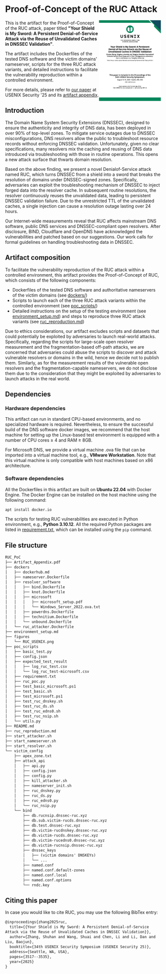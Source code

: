# Proof-of-Concept of the RUC Attack

<p><a href="https://www.usenix.org/conference/usenixsecurity25/presentation/zhang-shuhan"><img alt="RUC thumbnail" align="right" width="200" src="figures/RUC_USENIX.png"></a></p>

This is the artifact for the Proof-of-Concept of the RUC attack, paper titled **"Your Shield is My Sword: A Persistent Denial-of-Service Attack via the Reuse of Unvalidated Caches in DNSSEC Validation"**.

The artifact includes the Dockerfiles of the tested DNS software and the victim domains’ nameserver, scripts for the three RUC attack variants, and detailed instructions to facilitate the vulnerability reproduction within a controlled environment.

For more details, please refer to [our paper](https://www.usenix.org/conference/usenixsecurity25/presentation/zhang-shuhan) at USENIX Security '25 and its [artifact appendix](Artifact_Appendix.pdf).

## Introduction
The Domain Name System Security Extensions (DNSSEC), designed to ensure the authenticity and integrity of DNS data, has been deployed in over 90% of top-level zones. To mitigate service outages due to DNSSEC misconfigurations, DNS resolvers allow the public to troubleshoot resource records without enforcing DNSSEC validation. Unfortunately, given no clear specifications, many resolvers mix the caching and reusing of DNS data introduced via troubleshooting with those in routine operations. This opens a new attack surface that thwarts domain resolution. 

Based on the above finding, we present a novel Denialof-Service attack named RUC, which turns DNSSEC from a shield into a sword that breaks the resolution of domains under DNSSEC-signed zones. Specifically, adversaries can exploit the troubleshooting mechanism of DNSSEC to inject forged data into the resolver cache. In subsequent routine resolutions, the resolver continuously reuses the unvalidated data, leading to persistent DNSSEC validation failure. Due to the unrestricted TTL of the unvalidated caches, a single injection can cause a resolution outage lasting over 24 hours.

Our Internet-wide measurements reveal that RUC affects mainstream DNS software, public DNS services and DNSSEC-compliant open resolvers. After disclosure, BIND, Cloudflare and OpenDNS have acknowledged the vulnerabilities and patched based on our suggestions. Our work calls for formal guidelines on handling troubleshooting data in DNSSEC.

## Artifact composition
To facilitate the vulnerability reproduction of the RUC attack within a controlled environment, this artifact provides the Proof-of-Concept of RUC, which consists of the following components:
- Dockerfiles of the tested DNS software and authoritative nameservers of the victim domains (see [dockers/](dockers/))
- Scripts to launch each of the three RUC attack variants within the controlled environment (see [poc_scripts/](poc_scripts/))
- Detailed instructions on the setup of the testing environment (see [environment_setup.md](environment_setup.md)) and steps to reproduce three RUC attack variants (see [ruc_reproduction.md](ruc_reproduction.md))

Due to ethics considerations, our artifact excludes scripts and datasets that could potentially be exploited by adversaries to launch real-world attacks. Specifically, regarding the scripts for large-scale open resolver measurement and the fragmentation-based off-path attacks, we are concerned that adversaries could abuse the scripts to discover and attack vulnerable resolvers or domains in the wild, hence we decide not to publish them. Similarly, as for the measurement results of the vulnerable open resolvers and the fragmentation-capable nameservers, we do not disclose them due to the consideration that they might be exploited by adversaries to launch attacks in the real world.

## Dependencies
### Hardware dependencies
This artifact can run in standard CPU-based environments, and no specialized hardware is required. Nevertheless, to ensure the successful build of the DNS software docker images, we recommend that the host machine for setting up the Linux-based test environment is equipped with a number of CPU cores ≥ 4 and RAM ≥ 8GB.

For Microsoft DNS, we provide a virtual machine .ova file that can be imported into a virtual machine tool, e.g., **VMware Workstation**. Note that this virtual machine is only compatible with host machines based on x86 architecture.

### Software dependencies
All the Dockerfiles in this artifact are built on **Ubuntu 22.04** with Docker Engine. The Docker Engine can be installed on the host machine using the following command:
```bash
apt install docker.io
```

The scripts for testing RUC vulnerabilities are executed in Python environment, e.g., **Python 3.10.12**. All the required Python packages are listed in [requirement.txt](poc_scripts/requirement.txt), which can be installed using the `pip` command. 

## File structure
```
RUC_PoC
├── Artifact_Appendix.pdf
├── dockers
│   ├── dockerhub.md
│   ├── nameserver.Dockerfile
│   ├── resolver_software
│   │   ├── bind.Dockerfile
│   │   ├── knot.Dockerfile
│   │   ├── microsoft
│   │   │   ├── microsoft_setup.pdf
│   │   │   └── Windows_Server_2022.ova.txt
│   │   ├── powerdns.Dockerfile
│   │   ├── technitium.Dockerfile
│   │   └── unbound.Dockerfile
│   └── ruc_attacker.Dockerfile
├── environment_setup.md
├── figures
│   └── RUC_USENIX.png
├── poc_scripts
│   ├── basic_test.py
│   ├── config.json
│   ├── expected_test_result
│   │   ├── log_ruc_test.csv
│   │   └── log_ruc_test-microsoft.csv
│   ├── requirement.txt
│   ├── ruc_poc.py
│   ├── test_basic_microsoft.ps1
│   ├── test_basic.sh
│   ├── test_microsoft.ps1
│   ├── test_ruc_dnskey.sh
│   ├── test_ruc_ds.sh
│   ├── test_ruc_edns0.sh
│   ├── test_ruc_nsip.sh
│   └── utils.py
├── README.md
├── ruc_reproduction.md
├── start_attacker.sh
├── start_nameserver.sh
├── start_resolver.sh
└── victim_config
    ├── apex_zone.txt
    ├── attack_api
    │   ├── api.py
    │   ├── config.json
    │   ├── config.py
    │   ├── kill_attacker.sh
    │   ├── nameserver_init.sh
    │   ├── ruc_dnskey.py
    │   ├── ruc_ds.py
    │   ├── ruc_edns0.py
    │   └── ruc_nsip.py
    └── bind
        ├── db.rucnsip.dnssec-ruc.xyz
        ├── db.sub.victim-rucds.dnssec-ruc.xyz
        ├── db.test.dnssec-ruc.xyz
        ├── db.victim-rucdnskey.dnssec-ruc.xyz
        ├── db.victim-rucds.dnssec-ruc.xyz
        ├── db.victim-rucedns0.dnssec-ruc.xyz
        ├── db.victim-rucnsip.dnssec-ruc.xyz
        ├── dnssec_keys
        │   ├── (victim domains' DNSKEYs)
        │   └── ...
        ├── named.conf
        ├── named.conf.default-zones
        ├── named.conf.local
        ├── named.conf.options
        └── rndc.key
```

## Citing this paper
In case you would like to cite RUC, you may use the following BibTex entry:

```
@inproceedings{zhang2025ruc,
  title={{Your Shield is My Sword: A Persistent Denial-of-Service Attack via the Reuse of Unvalidated Caches in DNSSEC Validation}},
  author={Zhang, Shuhan and Wang, Shuai and Chen, Li and Li, Dan and Liu, Baojun},
  booktitle={34th USENIX Security Symposium (USENIX Security 25)},
  address={Seattle, WA, USA},
  pages={3517--3535},
  year={2025}
}
```